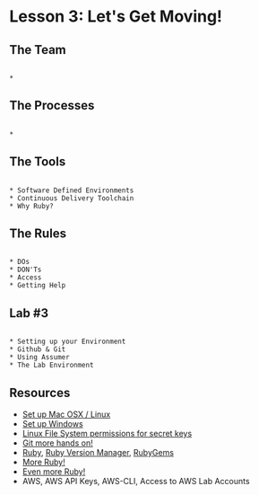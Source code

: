 # Lesson 3: Let's Get Moving!



## The Team

```

* 

```

## The Processes

```

* 

```

## The Tools

```

* Software Defined Environments
* Continuous Delivery Toolchain 
* Why Ruby?

```

## The Rules

```

* DOs
* DON'Ts
* Access
* Getting Help

```


## Lab #3

```

* Setting up your Environment 
* Github & Git
* Using Assumer
* The Lab Environment

```

## Resources

* [Set up Mac OSX / Linux](https://github.com/devsecops/bootcamp/blob/master/Week-1/SetUp-MacOSX-Linux.md)
* [Set up Windows]()
* [Linux File System permissions for secret keys](https://help.ubuntu.com/community/SSH/OpenSSH/Keys) 
* [Git more hands on!](https://www.codeschool.com/courses/try-git) 
* [Ruby](http://ruby-doc.org/), [Ruby Version Manager](https://rvm.io/), [RubyGems](https://rubygems.org/)
* [More Ruby!](https://www.codeschool.com/courses/try-ruby)
* [Even more Ruby!](https://rubymonk.com/)
* AWS, AWS API Keys, AWS-CLI, Access to AWS Lab Accounts

